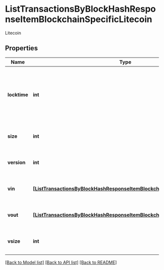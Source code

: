 # ListTransactionsByBlockHashResponseItemBlockchainSpecificLitecoin

Litecoin

## Properties
Name | Type | Description | Notes
------------ | ------------- | ------------- | -------------
**locktime** | **int** | Represents the time at which a particular transaction can be added to the blockchain. | 
**size** | **int** | Represents the total size of this transaction. | 
**version** | **int** | Represents transaction version number. | 
**vin** | [**[ListTransactionsByBlockHashResponseItemBlockchainSpecificLitecoinVin]**](ListTransactionsByBlockHashResponseItemBlockchainSpecificLitecoinVin.md) | Represents the transaction inputs. | 
**vout** | [**[ListTransactionsByBlockHashResponseItemBlockchainSpecificLitecoinVout]**](ListTransactionsByBlockHashResponseItemBlockchainSpecificLitecoinVout.md) | Represents the transaction outputs. | 
**vsize** | **int** | Represents the virtual size of this transaction. | 

[[Back to Model list]](../README.md#documentation-for-models) [[Back to API list]](../README.md#documentation-for-api-endpoints) [[Back to README]](../README.md)


